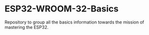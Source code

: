 # ESP32-WROOM-32-Basics
Repository to group all the basics information towards the mission of mastering the ESP32.
